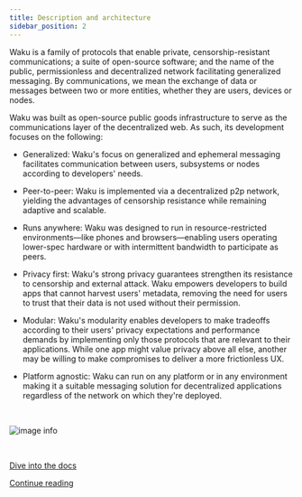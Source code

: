 ```yaml
---
title: Description and architecture
sidebar_position: 2
---
```


Waku is a family of protocols that enable private, censorship-resistant communications; a suite of open-source software; and the name of the public, permissionless and decentralized network facilitating generalized messaging. By communications, we mean the exchange of data or messages between two or more entities, whether they are users, devices or nodes. 

Waku was built as open-source public goods infrastructure to serve as the communications layer of the decentralized web. As such, its development focuses on the following: 

- Generalized: Waku's focus on generalized and ephemeral messaging facilitates communication between users, subsystems or nodes according to developers' needs.

- Peer-to-peer: Waku is implemented via a decentralized p2p network, yielding the advantages of censorship resistance while remaining adaptive and scalable.

- Runs anywhere: Waku was designed to run in resource-restricted environments—like phones and browsers—enabling users operating lower-spec hardware or with intermittent bandwidth to participate as peers.

- Privacy first: Waku's strong privacy guarantees strengthen its resistance to censorship and external attack. Waku empowers developers to build apps that cannot harvest users' metadata, removing the need for users to trust that their data is not used without their permission.

- Modular: Waku's modularity enables developers to make tradeoffs according to their users' privacy expectations and performance demands by implementing only those protocols that are relevant to their applications. While one app might value privacy above all else, another may be willing to make compromises to deliver a more frictionless UX.

- Platform agnostic: Waku can run on any platform or in any environment making it a suitable messaging solution for decentralized applications regardless of the network on which they're deployed.

<br/>

![image info](/subpages/architect.png)

<br/>

[Dive into the docs](https://vac.dev/research)

[Continue reading](/team)
